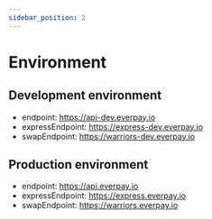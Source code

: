 ```yaml
---
sidebar_position: 2
---
```


# Environment

## Development environment
* endpoint: https://api-dev.everpay.io
* expressEndpoint: https://express-dev.everpay.io
* swapEndpoint: https://warriors-dev.everpay.io

## Production environment
* endpoint: https://api.everpay.io
* expressEndpoint: https://express.everpay.io
* swapEndpoint: https://warriors.everpay.io